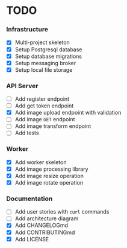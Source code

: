 # TODO

### Infrastructure

* [x] Multi-project skeleton
* [x] Setup Postgresql database
* [x] Setup database migrations
* [x] Setup messaging broker
* [x] Setup local file storage

### API Server

* [ ] Add register endpoint
* [ ] Add get token endpoint
* [x] Add image upload endpoint with validation
* [ ] Add image `GET` endpoint
* [ ] Add image transform endpoint
* [ ] Add tests

### Worker

* [x] Add worker skeleton
* [x] Add image processing library
* [x] Add image resize operation
* [x] Add image rotate operation

### Documentation

* [ ] Add user stories with `curl` commands
* [ ] Add architecture diagram
* [x] Add CHANGELOGmd
* [x] Add CONTRIBUTINGmd
* [x] Add LICENSE